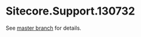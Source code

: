 # Sitecore.Support.130732

See [master branch](https://github.com/sitecoresupport/Sitecore.Support.130732) for details.